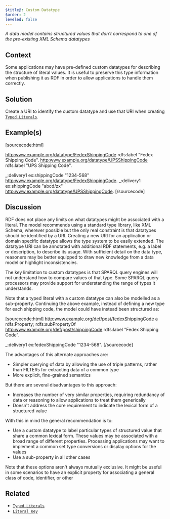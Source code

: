 ```yaml
---
$title@: Custom Datatype
$order: 2
leveled: false
---
```


*A data model contains structured values that don't correspond to one of the pre-existing XML Schema datatypes*

## Context

Some applications may have pre-defined custom datatypes for describing the structure of literal values. It is useful to preserve this type information when publishing it as RDF in order to allow applications to handle them correctly.

## Solution

Create a URI to identify the custom datatype and use that URI when creating [`Typed Literals`](../chapter-3/typed-literal).

## Example(s)

[sourcecode:html]
<!-- Define a URI for different forms of shipping codes -->
<http:www.example.org/datatype/FedexShippingCode>
  rdfs:label "Fedex Shipping Code".
<http:www.example.org/datatype/UPSShippingCode>
  rdfs:label "UPS Shipping Code".

<!-- Indicate the form of shipping code with a Typed Literal -->
_:delivery1
  ex:shippingCode "1234-568"  <http:www.example.org/datatype/FedexShippingCode>.
_:delivery1
  ex:shippingCode "abcd/zx"  <http:www.example.org/datatype/UPSShippingCode>.
[/sourcecode]

## Discussion

RDF does not place any limits on what datatypes might be associated with a literal. The model recommends using a standard type library, like XML Schema, wherever possible but the only real constraint is that datatypes should be identified by a URI. Creating a new URI for an application or domain specific datatype allows the type system to be easily extended. The datatype URI can be annotated with additional RDF statements, e.g. a label or description, to describe its usage. With sufficient detail on the data type, reasoners may be better equipped to draw new knowledge from a data model or highlight inconsistencies.

The key limitation to custom datatypes is that SPARQL query engines will not understand how to compare values of that type. Some SPARQL query processors may provide support for understanding the range of types it understands.

Note that a typed literal with a custom datatype can also be modelled as a sub-property. Continuing the above example, instead of defining a new type for each shipping code, the model could have instead been structured as:

[sourcecode:html]
<http:www.example.org/def/post/fedexShippingCode>
  a rdfs:Property;
  rdfs:subPropertyOf <http:www.example.org/def/post/shippingCode>
  rdfs:label "Fedex Shipping Code".

<!-- Use the derived property: -->
_:delivery1
  ex:fedexShippingCode "1234-568".
[/sourcecode]

The advantages of this alternate approaches are:

- Simpler querying of data by allowing the use of triple patterns, rather than FILTERs for extracting data of a common type
- More explicit, fine-grained semantics

But there are several disadvantages to this approach:

- Increases the number of very similar properties, requiring redundancy of data or reasoning to allow applications to treat them generically
- Doesn't address the core requirement to indicate the lexical form of a structured value

With this in mind the general recommendation is to:

- Use a custom datatype to label particular types of structured value that share a common lexical form. These values may be associated with a broad range of different properties. Processing applications may want to implement a common set type conversions or display options for the values
- Use a sub-property in all other cases

Note that these options aren't always mutually exclusive. It might be useful in some scenarios to have an explicit property for associating a general class of code, identifier, or other

## Related

- [`Typed Literals`](../chapter-3/typed-literal)
- [`Literal Key`](../chapter-2/literal-keys)
